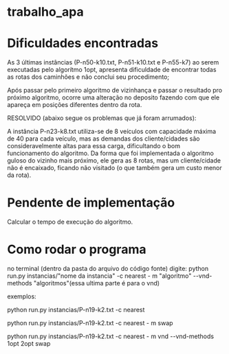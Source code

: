 # trabalho_apa

# Dificuldades encontradas
As 3 últimas instâncias (P-n50-k10.txt, P-n51-k10.txt e P-n55-k7) ao serem executadas pelo algorítmo 1opt, apresenta dificuldade de encontrar todas as rotas dos caminhões e não conclui seu procedimento;

Após passar pelo primeiro algoritmo de vizinhança e passar o resultado pro próximo algoritmo, ocorre uma alteração no deposito fazendo com que ele apareça em posições diferentes dentro da rota.

RESOLVIDO (abaixo segue os problemas que já foram arrumados):

A instância P-n23-k8.txt utiliza-se de 8 veículos com capacidade máxima de 40 para cada veículo, mas as demandas dos cliente/cidades são consideravelmente altas para essa carga, dificultando o bom funcionamento do algoritmo. 
Da forma que foi implementada o algoritmo guloso do vizinho mais próximo, ele gera as 8 rotas, mas um cliente/cidade não é encaixado, ficando não visitado (o que também gera um custo menor da rota). 

# Pendente de implementação
Calcular o tempo de execução do algoritmo.


# Como rodar o programa
no terminal (dentro da pasta do arquivo do código fonte) digite:
python run.py instancias/"nome da instancia" -c nearest - m "algoritmo" --vnd-methods "algoritmos"(essa ultima parte é para o vnd)

exemplos:

python run.py instancias/P-n19-k2.txt -c nearest 

python run.py instancias/P-n19-k2.txt -c nearest - m swap

python run.py instancias/P-n19-k2.txt -c nearest - m vnd --vnd-methods 1opt 2opt swap

